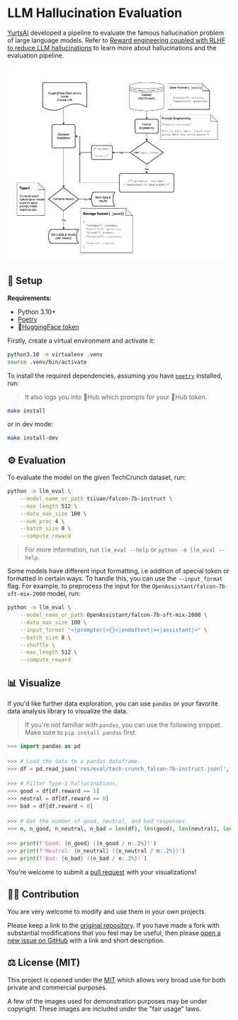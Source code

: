 <!--
 Copyright (c) 2023 Yurts AI.

 This software is released under the MIT License.
 https://opensource.org/licenses/MIT
-->

# LLM Hallucination Evaluation

[YurtsAI][yurtsai] developed a pipeline to evaluate the famous hallucination
problem of large language models.
Refer to [Reward engineering coupled with RLHF to reduce LLM hallucinations][blog]
to learn more about hallucinations and the evaluation pipeline.

![Evaluation Pipeline][eval-pipeline]

## :wrench: Setup

**Requirements:**
- Python 3.10+
- [Poetry][`poetry`]
- :hugs:[HuggingFace token][hf-token]

Firstly, create a virtual environment and activate it:

```sh
python3.10 -m virtualenv .venv
source .venv/bin/activate
```

To install the required dependencies, assuming you have [`poetry`] installed, run:
> It also logs you into :hugs:Hub which prompts for your :hugs:Hub token.

```sh
make install
```

or in dev mode:

```sh
make install-dev
```

## :gear: Evaluation

To evaluate the model on the given TechCrunch dataset, run:

```sh
python -m llm_eval \
    --model_name_or_path tiiuae/falcon-7b-instruct \
    --max_length 512 \
    --data_max_size 100 \
    --num_proc 4 \
    --batch_size 8 \
    --compute_reward
```

> For more information, run `llm_eval --help` or `python -m llm_eval --help`.

Some models have different input formatting, i.e addition of special token or
formatted in certain ways. To handle this, you can use the `--input_format`
flag. For example, to preprocess the input for the
`OpenAssistant/falcon-7b-sft-mix-2000` model, run:

```sh
python -m llm_eval \
    --model_name_or_path OpenAssistant/falcon-7b-sft-mix-2000 \
    --data_max_size 100 \
    --input_format "<|prompter|>{}<|endoftext|><|assistant|>" \
    --batch_size 8 \
    --shuffle \
    --max_length 512 \
    --compute_reward
```

## :bar_chart: Visualize

If you'd like further data exploration, you can use `pandas` or your
favorite data analysis library to visualize the data.

> If you're not familiar with `pandas`, you can use the following snippet.
> Make sure to `pip install pandas` first.

```python
>>> import pandas as pd

>>> # Load the data to a pandas dataframe.
>>> df = pd.read_json('res/eval/tech-crunch_falcon-7b-instruct.jsonl', lines=True)

>>> # Filter Type-1 hallucinations.
>>> good = df[df.reward == 1]
>>> neutral = df[df.reward == 0]
>>> bad = df[df.reward < 0]

>>> # Get the number of good, neutral, and bad responses.
>>> n, n_good, n_neutral, n_bad = len(df), len(good), len(neutral), len(bad)

>>> print(f'Good: {n_good} ({n_good / n:.2%})')
>>> print(f'Neutral: {n_neutral} ({n_neutral / n:.2%})')
>>> print(f'Bad: {n_bad} ({n_bad / n:.2%})')
```

You're welcome to submit a [pull request] with your visualizations!

## :technologist: Contribution

You are very welcome to modify and use them in your own projects.

Please keep a link to the [original repository]. If you have made a fork with
substantial modifications that you feel may be useful, then please [open a new
issue on GitHub][issues] with a link and short description.

## :balance_scale: License (MIT)

This project is opened under the [MIT][license] which allows very
broad use for both private and commercial purposes.

A few of the images used for demonstration purposes may be under copyright.
These images are included under the "fair usage" laws.

[`poetry`]: https://python-poetry.org/docs/
[tech-crunch]: https://techcrunch.com/
[yurtsai]: https://yurts.ai/
[blog]: https://yurts.ai/blog/
[hf-token]: https://huggingface.co/docs/hub/security-tokens/
[eval-pipeline]: ./res/images/eval-pipeline.png
[pull request]: https://github.com/YurtsAI/llm-hallucination-eval/pulls
[original repository]: https://github.com/YurtsAI/llm-hallucination-eval
[issues]: https://github.com/YurtsAI/llm-hallucination-eval/issues
[license]: ./LICENSE
